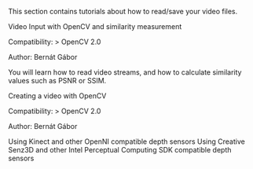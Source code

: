 This section contains tutorials about how to read/save your video files.

Video Input with OpenCV and similarity measurement

Compatibility: > OpenCV 2.0

Author: Bernát Gábor

You will learn how to read video streams, and how to calculate similarity values such as PSNR or SSIM.

Creating a video with OpenCV

Compatibility: > OpenCV 2.0

Author: Bernát Gábor

Using Kinect and other OpenNI compatible depth sensors
Using Creative Senz3D and other Intel Perceptual Computing SDK compatible depth sensors

